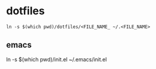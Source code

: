 # dotfiles
`ln -s $(which pwd)/dotfiles/<FILE_NAME_ ~/.<FILE_NAME>`

## emacs
ln -s $(which pwd)/init.el ~/.emacs/init.el
